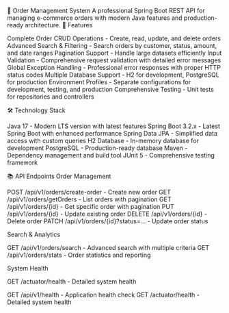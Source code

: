 🛒 Order Management System
A professional Spring Boot REST API for managing e-commerce orders with modern Java features and production-ready architecture.
🚀 Features

Complete Order CRUD Operations - Create, read, update, and delete orders
Advanced Search & Filtering - Search orders by customer, status, amount, and date ranges
Pagination Support - Handle large datasets efficiently
Input Validation - Comprehensive request validation with detailed error messages
Global Exception Handling - Professional error responses with proper HTTP status codes
Multiple Database Support - H2 for development, PostgreSQL for production
Environment Profiles - Separate configurations for development, testing, and production
Comprehensive Testing - Unit tests for repositories and controllers

🛠️ Technology Stack

Java 17 - Modern LTS version with latest features
Spring Boot 3.2.x - Latest Spring Boot with enhanced performance
Spring Data JPA - Simplified data access with custom queries
H2 Database - In-memory database for development
PostgreSQL - Production-ready database
Maven - Dependency management and build tool
JUnit 5 - Comprehensive testing framework

📚 API Endpoints
Order Management

POST /api/v1/orders/create-order - Create new order
GET /api/v1/orders/getOrders - List orders with pagination
GET /api/v1/orders/{id} - Get specific order with pagination
PUT /api/v1/orders/{id} - Update existing order
DELETE /api/v1/orders/{id} - Delete order
PATCH /api/v1/orders/{id}?status=... - Update order status

Search & Analytics

GET /api/v1/orders/search - Advanced search with multiple criteria
GET /api/v1/orders/stats - Order statistics and reporting

System Health

GET /actuator/health - Detailed system health

GET /api/v1/health - Application health check
GET /actuator/health - Detailed system health
